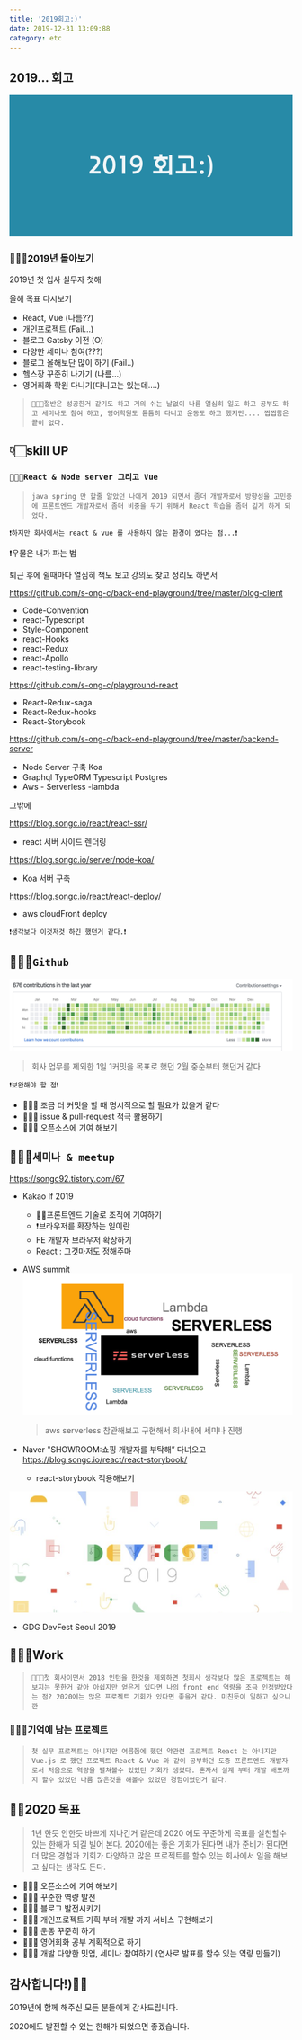 ```yaml
---
title: '2019회고:)'
date: 2019-12-31 13:09:88
category: etc
---
```


## 2019... 회고

![img](./images/2019/2019-2.png)

### 👨🏻‍💻2019년 돌아보기

2019년 첫 입사
실무자 첫해

올해 목표 다시보기

- React, Vue (나름??)
- 개인프로젝트 (Fail...)
- 블로그 Gatsby 이전 (O)
- 다양한 세미나 참여(???)
- 블로그 올해보단 많이 하기 (Fail..)
- 헬스장 꾸준히 나가기 (나름...)
- 영어회화 학원 다니기(다니고는 있는데....)

> `👨🏻‍💻절반은 성공한거 같기도 하고 거의 쉬는 날없이 나름 열심히 일도 하고 공부도 하고 세미나도 참여 하고, 영어학원도 틈틈히 다니고 운동도 하고 했지만.... 찝찝함은 끝이 없다.`

## 👇🏻skill UP

### `👨🏻‍💻React & Node server 그리고 Vue`

> `java spring 만 할줄 알았던 나에게 2019 되면서 좀더 개발자로서 방향성을 고민중에 프론트엔드 개발자로서 좀더 비중을 두기 위해서 React 학습을 좀더 깊게 하게 되었다.`

`❗하지만 회사에서는 react & vue 를 사용하지 않는 환경이 였다는 점...❗`

❗️우물은 내가 파는 법

퇴근 후에 쉴때마다
열심히 책도 보고 강의도 찾고 정리도 하면서

https://github.com/s-ong-c/back-end-playground/tree/master/blog-client

- Code-Convention
- react-Typescript
- Style-Component
- react-Hooks
- react-Redux
- react-Apollo
- react-testing-library

https://github.com/s-ong-c/playground-react

- React-Redux-saga
- React-Redux-hooks
- React-Storybook

https://github.com/s-ong-c/back-end-playground/tree/master/backend-server

- Node Server 구축 Koa
- Graphql TypeORM Typescript Postgres
- Aws - Serverless -lambda

그밖에

https://blog.songc.io/react/react-ssr/

- react 서버 사이드 렌더링

https://blog.songc.io/server/node-koa/

- Koa 서버 구축

https://blog.songc.io/react/react-deploy/

- aws cloudFront deploy

`❗생각보다 이것저것 하긴 했던거 같다.❗`

## 👨🏻‍💻`Github`

![img](./images/2019/2019-3.png)

> 회사 업무를 제외한 1일 1커밋을 목표로 했던 2월 중순부터 했던거 같다

`❗보완해야 할 점❗`

- 👨🏻‍💻 조금 더 커밋을 할 때 명시적으로 할 필요가 있을거 같다
- 👨🏻‍💻 issue & pull-request 적극 활용하기
- 👨🏻‍💻 오픈소스에 기여 해보기

## 👨🏻‍💻`세미나 & meetup`

https://songc92.tistory.com/67

- Kakao If 2019

  - 💪🏻프론트엔드 기술로 조직에 기여하기
  - ❗️브라우저를 확장하는 일이란
  - FE 개발자 브라우저 확장하기
  - React : 그것마저도 정해주마

- AWS summit
  ![img](./images/2019/2019-4.png)

  > aws serverless 참관해보고 구현해서 회사내에 세미나 진행

- Naver "SHOWROOM:쇼핑 개발자를 부탁해” 다녀오고
  https://blog.songc.io/react/react-storybook/

  - react-storybook 적용해보기

![img](./images/2019/2019-5.png)

- GDG DevFest Seoul 2019

## 👨🏻‍💻Work

> `👨🏻‍💻첫 회사이면서 2018 인턴을 한것을 제외하면 첫회사 생각보다 많은 프로젝트는 해보지는 못한거 같아 아쉽지만 얻은게 있다면 나의 front end 역량을 조금 인정받았다는 점? 2020에는 많은 프로젝트 기회가 있다면 좋을거 같다. 미친듯이 일하고 싶으니깐`

### 👨🏻‍💻기억에 남는 프로젝트

> `첫 실무 프로젝트는 아니지만 여름쯤에 했던 약관련 프로젝트 React 는 아니지만 Vue.js 로 했던 프로젝트 React & Vue 와 같이 공부하던 도중 프론트엔드 개발자로서 처음으로 역량을 펼쳐볼수 있었던 기회가 생겼다. 혼자서 설계 부터 개발 배포까지 할수 있었던 나름 많은것을 해볼수 있었던 경험이였던거 같다.`

## 🙏🏻2020 목표

> 1년 한듯 안한듯 바쁘게 지나간거 같은데 2020 에도 꾸준하게 목표를 실천할수 있는 한해가 되길 빌어 본다. 2020에는 좋은 기회가 된다면 내가 준비가 된다면 더 많은 경험과 기회가 다양하고 많은 프로젝트를 할수 있는 회사에서 일을 해보고 싶다는 생각도 든다.

- 👨🏻‍💻 오픈소스에 기여 해보기
- 👨🏻‍💻 꾸준한 역량 발전
- 👨🏻‍💻 블로그 발전시키기
- 👨🏻‍💻 개인프로젝트 기획 부터 개발 까지 서비스 구현해보기
- 👨🏻‍💻 운동 꾸준히 하기
- 👨🏻‍💻 영어회화 공부 계획적으로 하기
- 👨🏻‍💻 개발 다양한 밋업, 세미나 참여하기 (연사로 발표를 할수 있는 역량 만들기)

## 감사합니다!)🙏🏻

2019년에 함께 해주신 모든 분들에게 감사드립니다.

2020에도 발전할 수 있는 한해가 되었으면 좋겠습니다.

